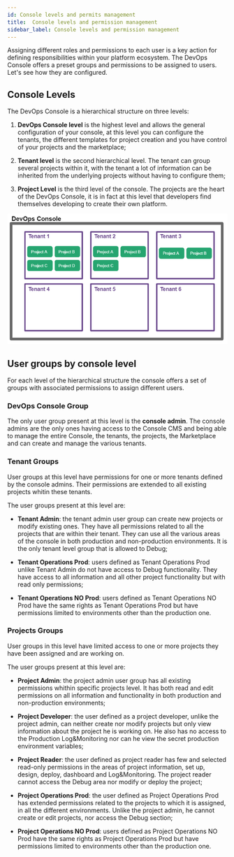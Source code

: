 ```yaml
---
id: Console levels and permits management
title:  Console levels and permission management
sidebar_label: Console levels and permission management
---
```

Assigning different roles and permissions to each user is a key action for defining responsibilities within your platform ecosystem.
The DevOps Console offers a preset groups and permissions to be assigned to users.
Let's see how they are configured.

## Console Levels

The DevOps Console is a hierarchical structure on three levels:

1. **DevOps Console level** is the highest level and allows the general configuration of your console, at this level you can configure the tenants, the different templates for project creation and you have control of your projects and the marketplace;

2. **Tenant level** is the second hierarchical level. The tenant can group several projects within it, with the tenant a lot of information can be inherited from the underlying projects without having to configure them;

3. **Project Level**  is the third level of the console. The projects are the heart of the DevOps Console, it is in fact at this level that developers find themselves developing to create their own platform.

![alt text](img/DevOps_Console_levels.PNG)

## User groups by console level

For each level of the hierarchical structure the console offers a set of groups with associated permissions to assign different users.

### DevOps Console Group

The only user group present at this level is the **console admin**. The console admins are the only ones having access to the Console CMS and being able to manage the entire Console, the tenants, the projects, the Marketplace and can create and manage the various tenants.

### Tenant Groups

User groups at this level have permissions for one or more tenants defined by the console admins. Their permissions are extended to all existing projects whitin these tenants.

The user groups present at this level are:

- **Tenant Admin**: the tenant admin user group can create new projects or modify existing ones. They have all permissions related to all the projects that are within their tenant. They can use all the various areas of the console in both production and non-production environments. It is the only tenant level group that is allowed to Debug;

- **Tenant Operations Prod**: users defined as Tenant Operations Prod unlike Tenant Admin do not have access to Debug functionality. They have access to all information and all other project functionality but with read only permissions;

- **Tenant Operations NO Prod**: users defined as Tenant Operations NO Prod have the same rights as Tenant Operations Prod but have permissions limited to environments other than the production one.

### Projects Groups

User groups in this level have limited access to one or more projects they have been assigned and are working on.

The user groups present at this level are:

- **Project Admin**: the project admin user group has all existing permissions whithin specific projects level. It has both read and edit permissions on all information and functionality in both production and non-production environments;

- **Project Developer**: the user defined as a project developer, unlike the project admin, can neither create nor modify projects but only view information about the project he is working on. He also has no access to the Production Log&Monitoring nor can he view the secret production environment variables;

- **Project Reader**: the user defined as project reader has few and selected read-only permissions in the areas of project information, set up, design, deploy, dashboard and Log&Monitoring. The project reader cannot access the Debug area nor modify or deploy the project;

- **Project Operations Prod**: the user defined as Project Operations Prod has extended permissions related to the projects to which it is assigned, in all the different environments. Unlike the project admin, he cannot create or edit projects, nor access the Debug section;

- **Project Operations NO Prod**: users defined as Project Operations NO Prod have the same rights as Project Operations Prod but have permissions limited to environments other than the production one.